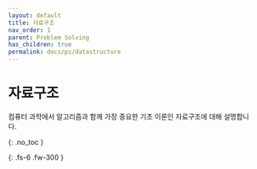 ```yaml
---
layout: default
title: 자료구조
nav_order: 1
parent: Problem Solving
has_children: true
permalink: docs/ps/datastructure
---
```


# 자료구조

컴퓨터 과학에서 알고리즘과 함께 가장 중요한 기초 이론인 자료구조에 대해 설명합니다.

{: .no_toc }

{: .fs-6 .fw-300 }